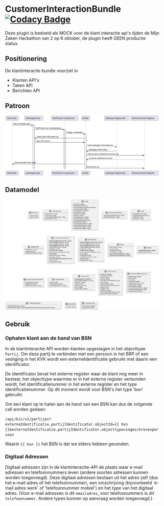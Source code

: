 # CustomerInteractionBundle [![Codacy Badge](https://app.codacy.com/project/badge/Grade/980ea2efc85a427ea909518f29506ff6)](https://app.codacy.com/gh/CommonGateway/CustomerInteractionBundle/dashboard?utm_source=gh\&utm_medium=referral\&utm_content=\&utm_campaign=Badge_grade)

Deze plugin is bedoeld als MOCK voor de klant interactie api's tijden de Mijn Zaken Hackathon van 2 op 6 oktober, de plugin heeft GEEN productie status.

## Positionering

De klantinteractie bundle voorziet in

* Klanten API's
* Taken API
* Berichten API

## Patroon

![Sequence Diagram](https://raw.githubusercontent.com/CommonGateway/CustomerInteractionBundle/main/docs/mijnzaken_sequence_diagram.svg "Sequence Diagram")

## Datamodel

![Datamodel](https://raw.githubusercontent.com/CommonGateway/CustomerInteractionBundle/main/docs/schema/all_classes.svg "Datamodel")

## Gebruik

### Ophalen klant aan de hand van BSN

In de klantinteractie API worden klanten opgeslagen in het objecttype `Partij`. Om deze partij te verbinden met een persoon in het BRP of een vestiging in het KVK wordt een externeIdentificatie gebruikt met daarin een identificator.

De identificator bevat het externe register waar de klant nog meer in bestaat, het objecttype waarmee er in het externe register verbonden wordt, het identificatienummer in het externe register en het type identificatienummer.
Op dit moment wordt voor BSN's het type 'bsn' gebruikt.

Om een klant op te halen aan de hand van een BSN kan dus de volgende call worden gedaan:

`/api/kic/v1/partijen?externeIdentificatie.partijIdentificator.objectId={{ bsn }}&externeIdentificatie.partijIdentificator.objecttype=ingeschrevenpersoon`

Waarin `{{ bsn }}` het BSN is dat we elders hebben gevonden.

### Digitaal Adressen

Digitaal adressen zijn in de klantinteractie-API de plaats waar e-mail adressen en telefoonnummers leven (andere soorten adressen kunnen worden toegevoegd).
Deze digitaal adressen bestaan uit het adres zelf (dus het e-mail adres of het telefoonnummer), een omschrijving (bijvoorbeeld 'e-mail adres werk' of 'telefoonnummer mobiel') en
het type van het digitaal adres. (Voor e-mail adressen is dit `emailadres`, voor telefoonummers is dit `telefoonnummer`. Andere types kunnen op aanvraag worden toegevoegd.)
